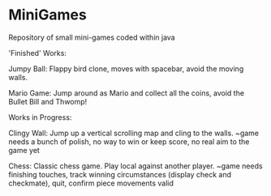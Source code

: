 # MiniGames
Repository of small mini-games coded within java

'Finished' Works:

Jumpy Ball: Flappy bird clone, moves with spacebar, avoid the moving walls.

Mario Game: Jump around as Mario and collect all the coins, avoid the Bullet Bill and Thwomp!


Works in Progress:

Clingy Wall: Jump up a vertical scrolling map and cling to the walls.
  ~game needs a bunch of polish, no way to win or keep score, no real aim to the game yet
 
Chess: Classic chess game. Play local against another player.
  ~game needs finishing touches, track winning circumstances (display check and checkmate), quit, confirm piece movements valid
